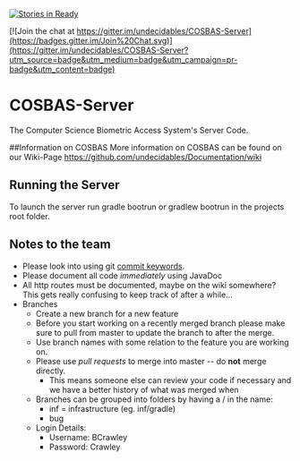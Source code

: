 [![Stories in Ready](https://badge.waffle.io/undecidables/COSBAS-Server.png?label=ready&title=Ready)](https://waffle.io/undecidables/COSBAS-Server)

[![Join the chat at https://gitter.im/undecidables/COSBAS-Server](https://badges.gitter.im/Join%20Chat.svg)](https://gitter.im/undecidables/COSBAS-Server?utm_source=badge&utm_medium=badge&utm_campaign=pr-badge&utm_content=badge)

# COSBAS-Server

The Computer Science Biometric Access System's Server Code.

##Information on COSBAS
More information on COSBAS can be found on our Wiki-Page https://github.com/undecidables/Documentation/wiki

## Running the Server

To launch the server run gradle bootrun or gradlew bootrun in the projects root folder.  

## Notes to the team
* Please look into using git [commit keywords](https://help.github.com/articles/closing-issues-via-commit-messages/).
* Please document all code *immediately* using JavaDoc
* All http routes must be documented, maybe on the wiki somewhere? This gets really confusing to keep track of after a while...
* Branches
    + Create a new branch for a new feature
    + Before you start working on a recently merged branch please make sure to pull from master to update the branch to after the merge.
    + Use branch names with some relation to the feature you are working on.
    + Please use *pull requests* to merge into master -- do **not** merge directly. 
        - This means someone else can review your code if necessary and we have a better history of what was merged when
    + Branches can be grouped into folders by having  a / in the name:
        - inf = infrastructure  (eg. inf/gradle)
        - bug 
    + Login Details:
        - Username: BCrawley
        - Password: Crawley
